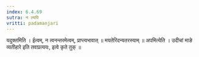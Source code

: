 ```yaml
---
index: 6.4.69
sutra: न ल्यपि
vritti: padamanjari
---
```


  यदुक्तमिति । ईत्वम्, न त्वनन्तरमेत्वम्, प्राप्त्यभावात् ॥  मयतेरिदन्यतरस्याम् ॥ अपमित्येति । उदीचां माङे व्यतीहारे इति तवाप्रत्ययः, इत्वे कृते तुक् ॥